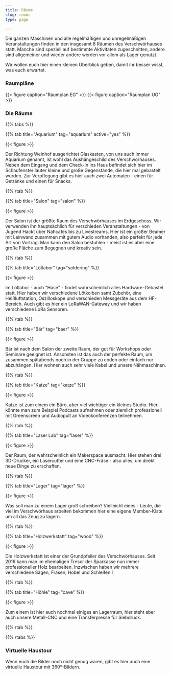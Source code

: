```yaml
---
title: Räume
slug: rooms
type: page

---
```


Die ganzen Maschinen und alle regelmäßigen und unregelmäßigen Veranstaltungen finden in den insgesamt 8 Räumen des Verschwörhauses statt. Manche sind speziell auf bestimmte Aktivitäten zugeschnitten, andere sind allgemeiner und wieder andere werden vor allem als Lager genutzt.

Wir wollen euch hier einen kleinen Überblick geben, damit ihr besser wisst, was euch erwartet.

### Raumpläne

{{< figure caption="Raumplan EG" >}}
{{< figure caption="Raumplan UG" >}}

### Die Räume

{{% tabs %}}

{{% tab title="Aquarium" tag="aquarium" active="yes" %}}

{{< figure >}}

Der Richtung Weinhof ausgerichtet Glaskasten, von uns auch immer Aquarium genannt, ist wohl das Aushängeschild des Verschwörhauses. Neben dem Eingang und dem Check-In ins Haus befindet sich hier im Schaufenster lauter kleine und große Gegenstände, die hier mal gebastelt wurden. Zur Verpflegung gibt es hier auch zwei Automaten - einen für Getränke und einen für Snacks. 

{{% /tab %}}

{{% tab title="Salon" tag="salon" %}}

{{< figure >}}

Der Salon ist der größte Raum des Verschwörhauses im Erdgeschoss. Wir verwenden ihn hauptsächlich für verschieden Veranstaltungen - von Jugend Hackt über Nähcafes bis zu Livestreams. Hier ist ein großer Beamer mit Leinwand zusammen mit gutem Audio vorhanden, also perfekt für jede Art von Vortrag. Man kann den Salon bestuhlen - meist ist es aber eine große Fläche zum Begegnen und kreativ sein.

{{% /tab %}}

{{% tab title="Lötlabor" tag="soldering" %}}

{{< figure >}}

Im Lötlabor - auch "Hase" - findet wahrscheinlich alles Hardware-Gebastel statt. Hier haben wir verschiedene Lötkolben samt Zubehör, eine Heißluftstation, Oszilloskope und verschieden Messgeräte aus dem HF-Bereich. Auch gibt es hier ein LoRaWAN-Gateway und wir haben verschiedene LoRa Sensoren. 

{{% /tab %}}

{{% tab title="Bär" tag="baer" %}}

{{< figure >}}

Bär ist nach dem Salon der zweite Raum, der gut für Workshops oder Seminare geeignet ist. Ansonsten ist das auch der perfekte Raum, um zusammen spätabends noch in der Gruppe zu coden oder einfach nur abzuhängen. Hier wohnen auch sehr viele Kabel und unsere Nähmaschinen.

{{% /tab %}}

{{% tab title="Katze" tag="katze" %}}

{{< figure >}}

Katze ist zum einem ein Büro, aber viel wichtiger ein kleines Studio. Hier könnte man zum Beispiel Podcasts aufnehmen oder ziemlich professionell mit Greenscreen und Audiopult an Videokonferenzen teilnehmen.

{{% /tab %}}

{{% tab title="Laser Lab" tag="laser" %}}

{{< figure >}}

Der Raum, der wahrscheinlich ein Makerspace ausmacht. Hier stehen drei 3D-Drucker, ein Lasercutter und eine CNC-Fräse - also alles, um direkt neue Dinge zu erschaffen.

{{% /tab %}}

{{% tab title="Lager" tag="lager" %}}

{{< figure >}}

Was soll man zu einem Lager groß schreiben? Vielleicht eines - Leute, die viel im Verschwörhaus arbeiten bekommen hier eine eigene Member-Kiste um all das Zeug zu lagern.

{{% /tab %}}

{{% tab title="Holzwerkstatt" tag="wood" %}}

{{< figure >}}

Die Holzwerkstatt ist einer der Grundpfeiler des Verschwörhauses. Seit 2016 kann man im ehemaligen Tresor der Sparkasse nun immer professioneller Holz bearbeiten. Inzwischen haben wir mehrere verschiedene Sägen, Fräsen, Hobel und Schleifen.l

{{% /tab %}}

{{% tab title="Höhle" tag="cave" %}}

{{< figure >}}

Zum einem ist hier auch nochmal einiges an Lagerraum, hier steht aber auch unsere Metall-CNC und eine Transferpresse für Siebdruck.

{{% /tab %}}

{{% /tabs %}}

### Virtuelle Haustour

Wenn euch die Bilder noch nicht genug waren, gibt es hier auch eine virtuelle Haustour mit 360°-Bildern.